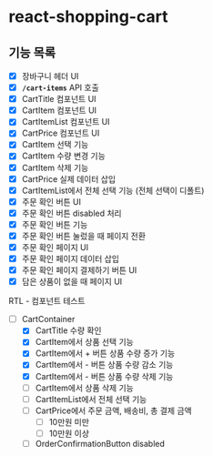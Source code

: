 # react-shopping-cart

## 기능 목록

- [x] 장바구니 헤더 UI
- [x] **`/cart-items`** API 호출
- [x] CartTitle 컴포넌트 UI
- [x] CartItem 컴포넌트 UI
- [x] CartItemList 컴포넌트 UI
- [x] CartPrice 컴포넌트 UI
- [x] CartItem 선택 기능
- [x] CartItem 수량 변경 기능
- [x] CartItem 삭제 기능
- [x] CartPrice 실제 데이터 삽입
- [x] CartItemList에서 전체 선택 기능 (전체 선택이 디폴트)
- [x] 주문 확인 버튼 UI
- [x] 주문 확인 버튼 disabled 처리
- [x] 주문 확인 버튼 기능
- [x] 주문 확인 버튼 눌렀을 때 페이지 전환
- [x] 주문 확인 페이지 UI
- [x] 주문 확인 페이지 데이터 삽입
- [x] 주문 확인 페이지 결제하기 버튼 UI
- [x] 담은 상품이 없을 때 페이지 UI

RTL - 컴포넌트 테스트

- [ ] CartContainer
  - [x] CartTitle 수량 확인
  - [x] CartItem에서 상품 선택 기능
  - [x] CartItem에서 + 버튼 상품 수량 증가 기능
  - [x] CartItem에서 - 버튼 상품 수량 감소 기능
  - [x] CartItem에서 - 버튼 상품 수량 삭제 기능
  - [ ] CartItem에서 상품 삭제 기능
  - [ ] CartItemList에서 전체 선택 기능
  - [ ] CartPrice에서 주문 금액, 배송비, 총 결제 금액
    - [ ] 10만원 미만
    - [ ] 10만원 이상
  - [ ] OrderConfirmationButton disabled
